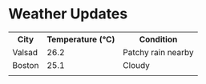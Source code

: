 # Weather Updates

<!-- WEATHER-UPDATE-START -->
<table><tr><th>City</th><th>Temperature (°C)</th><th>Condition</th></tr><tr><td>Valsad</td><td>26.2</td><td>Patchy rain nearby</td></tr><tr><td>Boston</td><td>25.1</td><td>Cloudy</td></tr><tr><td></td><td></td><td></td></tr></table>
<!-- WEATHER-UPDATE-END -->
